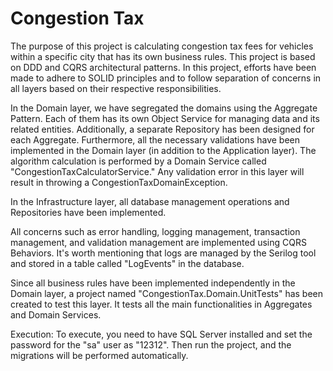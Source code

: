 # Congestion Tax
The purpose of this project is calculating congestion tax fees for vehicles within a specific city that has its own business rules.
This project is based on DDD  and CQRS architectural patterns.
In this project, efforts have been made to adhere to SOLID principles and to follow separation of concerns  in all layers based on their respective responsibilities.


In the Domain layer, we have segregated the domains using the Aggregate Pattern. Each of them has its own Object Service for managing data and its related entities. Additionally, a separate Repository has been designed for each Aggregate.
Furthermore, all the necessary validations have been implemented in the Domain layer (in addition to the Application layer). The algorithm calculation is performed by a Domain Service called "CongestionTaxCalculatorService." Any validation error in this layer will result in throwing a CongestionTaxDomainException.

In the Infrastructure layer, all database management operations and Repositories have been implemented.

All concerns such as error handling, logging management, transaction management, and validation management are implemented using CQRS Behaviors. It's worth mentioning that logs are managed by the Serilog tool and stored in a table called "LogEvents" in the database.

Since all business rules have been implemented independently in the Domain layer, a project named "CongestionTax.Domain.UnitTests" has been created to test this layer. It tests all the main functionalities in Aggregates and Domain Services.

Execution:
To execute, you need to have SQL Server installed and set the password for the "sa" user as "12312". Then run the project, and the migrations will be performed automatically.





